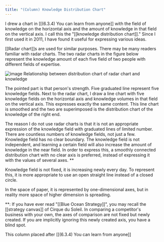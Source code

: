 ```yaml
---
title: "(Column) Knowledge Distribution Chart"
---
```


I drew a chart in [[(6.3.4) You can learn from anyone]] with the field of knowledge on the horizontal axis and the amount of knowledge in that field on the vertical axis. I call this the "[[knowledge distribution chart]]." Since I first used it in 2011, I have found it useful for expressing various ideas.

[[Radar chart]]s are used for similar purposes. There may be many readers familiar with radar charts. The two radar charts in the figure below represent the knowledge amount of each five field of two people with different fields of expertise.


![image](https://gyazo.com/c1dc70a839ae9e3a08dcd4832ac155f7/thumb/1000)
Relationship between distribution chart of radar chart and knowledge

The pointed part is that person's strength. Five graduated line represent five knowledge fields. Next to the radar chart, I draw a line chart with five knowledge fields on the horizontal axis and knowledge volumes in that field on the vertical axis. This expresses exactly the same content. This line chart is smoothed and the two are superimposed is the distribution chart of the knowledge of the right end.

The reason I do not use radar charts is that it is not an appropriate expression of the knowledge field with graduated lines of limited number.
There are countless numbers of knowledge fields, not just a few. Knowledge field has no clear boundary. The knowledge field is not independent, and learning a certain field will also increase the amount of knowledge in the near field. In order to express this, a smoothly connected distribution chart with no clear axis is preferred, instead of expressing it with the values of several axes. **

Knowledge field is not fixed, it is increasing newly every day. To represent this, it is more appropriate to use an open straight line instead of a closed circle.

In the space of paper, it is represented by one-dimensional axes, but in reality more space of higher dimension is spreading.

**:
If you have ever read "[[Blue Ocean Strategy]]", you may recall the [[strategy canvas]] of Cirque du Soleil. In comparing a competitor's business with your own, the axes of comparison are not fixed but newly created. If you are implicitly ignoring this newly created axis, you have a blind spot.

This column placed after [[(6.3.4) You can learn from anyone]]
